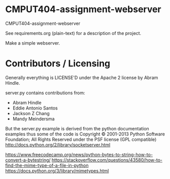 CMPUT404-assignment-webserver
=============================

CMPUT404-assignment-webserver

See requirements.org (plain-text) for a description of the project.

Make a simple webserver.

Contributors / Licensing
========================

Generally everything is LICENSE'D under the Apache 2 license by Abram Hindle.

server.py contains contributions from:

* Abram Hindle
* Eddie Antonio Santos
* Jackson Z Chang
* Mandy Meindersma 

But the server.py example is derived from the python documentation
examples thus some of the code is Copyright © 2001-2013 Python
Software Foundation; All Rights Reserved under the PSF license (GPL
compatible) http://docs.python.org/2/library/socketserver.html


https://www.freecodecamp.org/news/python-bytes-to-string-how-to-convert-a-bytestring/
https://stackoverflow.com/questions/43580/how-to-find-the-mime-type-of-a-file-in-python
https://docs.python.org/3/library/mimetypes.html


